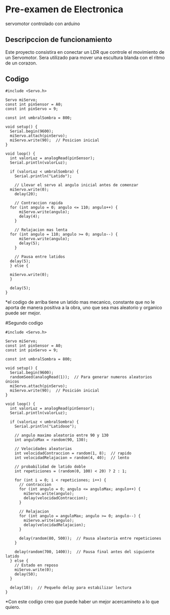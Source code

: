 # Pre-examen de Electronica
servomotor controlado con arduino

## Descripccion de funcionamiento

Este proyecto consistira en conectar un LDR que controle el movimiento de un Servomotor. Sera utilizado para mover una escultura blanda con el ritmo de un corazon.

## Codigo
~~~
#include <Servo.h>

Servo miServo;
const int pinSensor = A0;
const int pinServo = 9;

const int umbralSombra = 800;

void setup() {
  Serial.begin(9600);
  miServo.attach(pinServo);
  miServo.write(90);  // Posicion inicial
}

void loop() {
  int valorLuz = analogRead(pinSensor);
  Serial.println(valorLuz);

  if (valorLuz < umbralSombra) {
    Serial.println("Latido");

    // Llevar el servo al angulo inicial antes de comenzar
  miServo.write(0);
    delay(20);

    // Contraccion rapida
  for (int angulo = 0; angulo <= 110; angulo++) {
      miServo.write(angulo);
      delay(4);
    }

    // Relajacion mas lenta
  for (int angulo = 110; angulo >= 0; angulo--) {
      miServo.write(angulo);
      delay(5);
    }

    // Pausa entre latidos
  delay(5);
  } else {
    
  miServo.write(0); 
  }

  delay(5);
}
~~~

*el codigo de arriba tiene un latido mas mecanico, constante que no le aporta de manera positiva a la obra, uno que sea mas aleatorio y organico puede ser mejor.

#Segundo codigo
~~~
#include <Servo.h>

Servo miServo;
const int pinSensor = A0;
const int pinServo = 9;

const int umbralSombra = 800;

void setup() {
  Serial.begin(9600);
  randomSeed(analogRead(1));  // Para generar numeros aleatorios únicos
  miServo.attach(pinServo);
  miServo.write(90);  // Posición inicial
}

void loop() {
  int valorLuz = analogRead(pinSensor);
  Serial.println(valorLuz);

  if (valorLuz < umbralSombra) {
    Serial.println("Latidooo");

    // angulo maximo aleatorio entre 90 y 130
    int anguloMax = random(90, 130);

    // Velocidades aleatorias
    int velocidadContraccion = random(1, 8);  // rapido
    int velocidadRelajacion = random(4, 40);  // lento

    // probabilidad de latido doble
    int repeticiones = (random(0, 100) < 20) ? 2 : 1;

    for (int i = 0; i < repeticiones; i++) {
      // contraccion
      for (int angulo = 0; angulo <= anguloMax; angulo++) {
        miServo.write(angulo);
        delay(velocidadContraccion);
      }

      // Relajacion
      for (int angulo = anguloMax; angulo >= 0; angulo--) {
        miServo.write(angulo);
        delay(velocidadRelajacion);
      }

      delay(random(80, 500));  // Pausa aleatoria entre repeticiones
    }

    delay(random(700, 1400));  // Pausa final antes del siguiente latido
  } else {
    // Estado en reposo
    miServo.write(0);
    delay(50);
  }

  delay(10);  // Pequeño delay para estabilizar lectura
}

~~~
*Con este codigo creo que puede haber un mejor acercamineto a lo que quiero.




